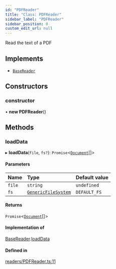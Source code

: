 ```yaml
---
id: "PDFReader"
title: "Class: PDFReader"
sidebar_label: "PDFReader"
sidebar_position: 0
custom_edit_url: null
---
```


Read the text of a PDF

## Implements

- [`BaseReader`](../interfaces/BaseReader.md)

## Constructors

### constructor

• **new PDFReader**()

## Methods

### loadData

▸ **loadData**(`file`, `fs?`): `Promise`<[`Document`](Document.md)[]\>

#### Parameters

| Name | Type | Default value |
| :------ | :------ | :------ |
| `file` | `string` | `undefined` |
| `fs` | [`GenericFileSystem`](../interfaces/GenericFileSystem.md) | `DEFAULT_FS` |

#### Returns

`Promise`<[`Document`](Document.md)[]\>

#### Implementation of

[BaseReader](../interfaces/BaseReader.md).[loadData](../interfaces/BaseReader.md#loaddata)

#### Defined in

[readers/PDFReader.ts:11](https://github.com/run-llama/LlamaIndexTS/blob/dc91f5f/packages/core/src/readers/PDFReader.ts#L11)
